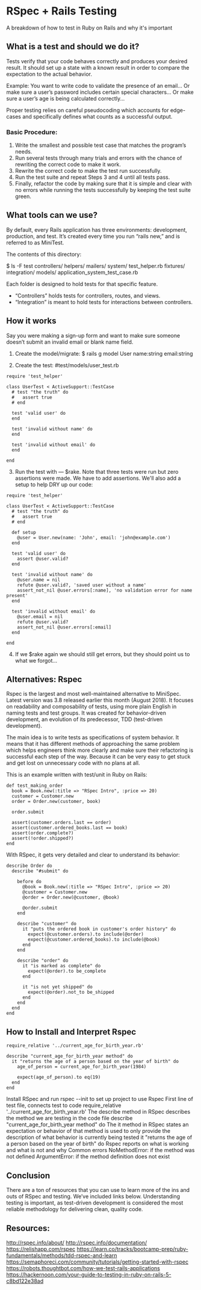 # RSpec + Rails Testing
A breakdown of how to test in Ruby on Rails and why it's important

## What is a test and should we do it?
Tests verify that your code behaves correctly and produces your desired result. It should set up a state with a known result in order to compare the expectation to the actual behavior. 

Example:
You want to write code to validate the presence of an email…
Or make sure a user’s password includes certain special characters...
Or make sure a user’s age is being calculated correctly...

Proper testing relies on careful pseudocoding which accounts for edge-cases and specifically defines what counts as a successful output.

### Basic Procedure:
1. Write the smallest and possible test case that matches the program’s needs.
2. Run several tests through many trials and errors with the chance of rewriting the correct code to make it work.
3. Rewrite the correct code to make the test run successfully.
4. Run the test suite and repeat Steps 3 and 4 until all tests pass.
5. Finally, refactor the code by making sure that it is simple and clear with no errors while running the tests successfully by keeping the test suite green.

## What tools can we use?
By default, every Rails application has three environments: development, production, and test. It’s created every time you run “rails new,” and is referred to as MiniTest.

The contents of this directory:

$ ls -F test
controllers/           helpers/               mailers/               system/                test_helper.rb
fixtures/              integration/           models/                application_system_test_case.rb

Each folder is designed to hold tests for that specific feature.
- “Controllers” holds tests for controllers, routes, and views. 
- “Integration” is meant to hold tests for interactions between controllers.

## How it works
Say you were making a sign-up form and want to make sure someone doesn’t submit an invalid email or blank name field.
1. Create the model/migrate:
	$ rails g model User name:string email:string
	
2. Create the test:
#test/models/user_test.rb
```
require 'test_helper'

class UserTest < ActiveSupport::TestCase
  # test "the truth" do
  #   assert true
  # end

  test 'valid user' do
  end

  test 'invalid without name' do
  end

  test 'invalid without email' do
  end
  
end
```

3. Run the test with — $rake. Note that three tests were run but zero assertions were made. We have to add assertions. We'll also add a setup to help DRY up our code:
```
require 'test_helper'

class UserTest < ActiveSupport::TestCase
  # test "the truth" do
  #   assert true
  # end

  def setup
    @user = User.new(name: 'John', email: 'john@example.com')
  end

  test 'valid user' do
    assert @user.valid?
  end

  test 'invalid without name' do
    @user.name = nil
    refute @user.valid?, 'saved user without a name'
    assert_not_nil @user.errors[:name], 'no validation error for name present'
  end

  test 'invalid without email' do
    @user.email = nil
    refute @user.valid?
    assert_not_nil @user.errors[:email]
  end
  
end
```

4. If we $rake again we should still get errors, but they should point us to what we forgot… 

## Alternatives: Rspec
Rspec is the largest and most well-maintained alternative to MiniSpec. Latest version was 3.8 released earlier this month (August 2018). It focuses on readability and composability of tests, using more plain English in naming tests and test groups. It was created for behavior-driven development, an evolution of its predecessor, TDD (test-driven development).

The main idea is to write tests as specifications of system behavior. It means that it has different 
methods of approaching the same problem which helps engineers think more clearly and make sure their refactoring is successful each step of the way. Because it can be very easy to get stuck and get lost on unnecessary code with no plans at all.

This is an example written with test/unit in Ruby on Rails:
```
def test_making_order
  book = Book.new(:title => "RSpec Intro", :price => 20)
  customer = Customer.new
  order = Order.new(customer, book)

  order.submit

  assert(customer.orders.last == order)
  assert(customer.ordered_books.last == book)
  assert(order.complete?)
  assert(!order.shipped?)
end
```

With RSpec, it gets very detailed and clear to understand its behavior:
```
describe Order do
  describe "#submit" do

    before do
      @book = Book.new(:title => "RSpec Intro", :price => 20)
      @customer = Customer.new
      @order = Order.new(@customer, @book)

      @order.submit
    end

    describe "customer" do
      it "puts the ordered book in customer's order history" do
        expect(@customer.orders).to include(@order)
        expect(@customer.ordered_books).to include(@book)
      end
    end

    describe "order" do
      it "is marked as complete" do
        expect(@order).to be_complete
      end

      it "is not yet shipped" do
        expect(@order).not_to be_shipped
      end
    end
  end
end
```

## How to Install and Interpret Rspec 
```
require_relative '../current_age_for_birth_year.rb'

describe "current_age_for_birth_year method" do
  it "returns the age of a person based on the year of birth" do
    age_of_person = current_age_for_birth_year(1984)

    expect(age_of_person).to eq(19)
  end
end
```
Install RSpec and run rspec --init to set up project to use Rspec
First line of test file, connects test to code
require_relative '../current_age_for_birth_year.rb'
The describe method in RSpec describes the method we are testing in the code file
describe "current_age_for_birth_year method" do
The it method in RSpec states an expectation or behavior of that method is used to only provide the description of what behavior is currently being tested
it "returns the age of a person based on the year of birth" do
Rspec reports on what is working and what is not and why
Common errors
NoMethodError: if the method was not defined
ArgumentError: if the method definition does not exist

## Conclusion

There are a ton of resources that you can use to learn more of the ins and outs of RSpec and testing. We’ve included links below. Understanding testing is important, as test-driven development is considered the most reliable methodology for delivering clean, quality code.



## Resources:
http://rspec.info/about/ 
http://rspec.info/documentation/
https://relishapp.com/rspec
https://learn.co/tracks/bootcamp-prep/ruby-fundamentals/methods/tdd-rspec-and-learn
https://semaphoreci.com/community/tutorials/getting-started-with-rspec
https://robots.thoughtbot.com/how-we-test-rails-applications
https://hackernoon.com/your-guide-to-testing-in-ruby-on-rails-5-c8bd122e38ad
